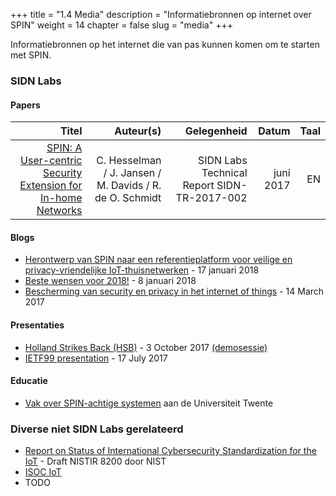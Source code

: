 +++
title = "1.4 Media"
description = "Informatiebronnen op internet over SPIN"
weight = 14
chapter = false
slug = "media"
+++

Informatiebronnen op het internet die van pas kunnen komen om te starten met SPIN.

### SIDN Labs
#### Papers
| Titel | Auteur(s) | Gelegenheid | Datum | Taal |
| -----:| ---------:| -----------:| -----:| ----:|
| [SPIN: A User-centric Security Extension for In-home Networks](https://www.sidnlabs.nl/downloads/papers-reports/SIDN-TR-2017-002.pdf) | C. Hesselman / J. Jansen / M. Davids / R. de O. Schmidt | SIDN Labs Technical Report SIDN-TR-2017-002 | juni 2017 | EN
#### Blogs
* [Herontwerp van SPIN naar een referentieplatform voor veilige en privacy-vriendelijke IoT-thuisnetwerken](https://www.sidnlabs.nl/a/weblog/herontwerp-van-spin-naar-een-referentieplatform-voor-veilige-en-privacy-vriendelijke-iot-thuisnetwerken) - 17 januari 2018
* [Beste wensen voor 2018!](https://www.sidnlabs.nl/a/weblog/beste-wensen-voor-2018) - 8 januari 2018
* [Bescherming van security en privacy in het internet of things](https://www.sidnlabs.nl/en/spin) - 14 March 2017

#### Presentaties
* [Holland Strikes Back (HSB)](https://www.sidnlabs.nl/downloads/presentations/HSB_2017_Jelte_Jansen_SPIN.pdf) - 3 October 2017 [(demosessie)](https://www.sidnlabs.nl/downloads/presentations/SPIN_HSB_20171003.pdf)
* [IETF99 presentation](https://www.sidnlabs.nl/downloads/presentations/SPIN_IETF_NMRG_20170717.pdf) - 17 July 2017

#### Educatie
* [Vak over SPIN-achtige systemen](https://www.4tu.nl/cybsec/en/course-program/ssh/) aan de Universiteit Twente

### Diverse niet SIDN Labs gerelateerd
* [Report on Status of International Cybersecurity Standardization for the IoT](https://csrc.nist.gov/CSRC/media/Publications/nistir/8200/draft/documents/nistir8200-draft.pdf) - Draft NISTIR 8200 door NIST
* [ISOC IoT](https://www.internetsociety.org/iot/)
* TODO